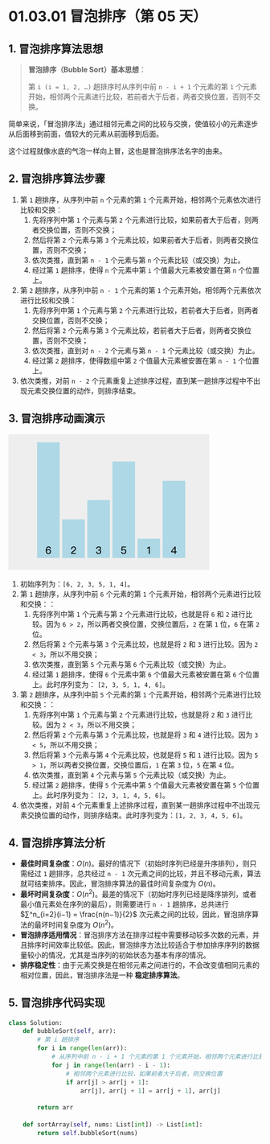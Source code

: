 # 01.03.01 冒泡排序（第 05 天）

## 1. 冒泡排序算法思想

> **冒泡排序（Bubble Sort）基本思想**：
>
> 第 `i (i = 1, 2, …)` 趟排序时从序列中前 `n - i + 1` 个元素的第 `1` 个元素开始，相邻两个元素进行比较，若前者大于后者，两者交换位置，否则不交换。

简单来说，「冒泡排序法」通过相邻元素之间的比较与交换，使值较小的元素逐步从后面移到前面，值较大的元素从前面移到后面。

这个过程就像水底的气泡一样向上冒，这也是冒泡排序法名字的由来。

## 2. 冒泡排序算法步骤

1. 第 `1` 趟排序，从序列中前 `n` 个元素的第 `1` 个元素开始，相邻两个元素依次进行比较和交换：
   1. 先将序列中第 `1` 个元素与第 `2` 个元素进行比较，如果前者大于后者，则两者交换位置，否则不交换；
   2. 然后将第 `2` 个元素与第 `3` 个元素比较，如果前者大于后者，则两者交换位置，否则不交换；
   3. 依次类推，直到第 `n - 1` 个元素与第 `n` 个元素比较（或交换）为止。
   4. 经过第 `1` 趟排序，使得 `n` 个元素中第 `i` 个值最大元素被安置在第 `n` 个位置上。
2. 第 `2` 趟排序，从序列中前 `n - 1` 个元素的第 `1` 个元素开始，相邻两个元素依次进行比较和交换：
   1. 先将序列中第 `1` 个元素与第 `2` 个元素进行比较，若前者大于后者，则两者交换位置，否则不交换；
   2. 然后将第 `2` 个元素与第 `3` 个元素比较，若前者大于后者，则两者交换位置，否则不交换；
   3. 依次类推，直到对 `n - 2` 个元素与第 `n - 1` 个元素比较（或交换）为止。
   4. 经过第 `2` 趟排序，使得数组中第 `2` 个值最大元素被安置在第 `n - 1` 个位置上。
3. 依次类推，对前 `n - 2` 个元素重复上述排序过程，直到某一趟排序过程中不出现元素交换位置的动作，则排序结束。

## 3. 冒泡排序动画演示

![](images/01.03.01-001.gif)

1. 初始序列为：`[6, 2, 3, 5, 1, 4]`。
2. 第 `1` 趟排序，从序列中前 `6` 个元素的第 `1` 个元素开始，相邻两个元素进行比较和交换：：
   1. 先将序列中第 `1` 个元素与第 `2` 个元素进行比较，也就是将 `6` 和 `2` 进行比较。因为 `6 > 2`，所以两者交换位置，交换位置后，`2` 在第 `1` 位，`6` 在第 `2` 位。
   2. 然后将第 `2` 个元素与第 `3` 个元素比较，也就是将 `2` 和 `3` 进行比较。因为 `2 < 3`，所以不用交换；
   3. 依次类推，直到第 `5` 个元素与第 `6` 个元素比较（或交换）为止。
   4. 经过第 `1` 趟排序，使得 `6` 个元素中第 `6` 个值最大元素被安置在第 `6` 个位置上。此时序列变为： `[2, 3, 5, 1, 4, 6]`。
3. 第 `2` 趟排序，从序列中前 `5` 个元素的第 `1` 个元素开始，相邻两个元素进行比较和交换：：
   1. 先将序列中第 `1` 个元素与第 `2` 个元素进行比较，也就是将 `2` 和 `3` 进行比较。因为 `2 < 3`，所以不用交换；
   2. 然后将第 `2` 个元素与第 `3` 个元素比较，也就是将 `3` 和 `4` 进行比较。因为 `3 < 5`，所以不用交换；
   3. 然后将第 `3` 个元素与第 `4` 个元素比较，也就是将 `5` 和 `1` 进行比较。因为 `5 > 1`，所以两者交换位置，交换位置后，`1` 在第 `3` 位，`5` 在第 `4` 位。
   4. 依次类推，直到第 `4` 个元素与第 `5` 个元素比较（或交换）为止。
   5. 经过第 `2` 趟排序，使得 `5` 个元素中第 `5` 个值最大元素被安置在第 `5` 个位置上。此时序列变为： `[2, 3, 1, 4, 5, 6]`。
4. 依次类推，对前 `4` 个元素重复上述排序过程，直到某一趟排序过程中不出现元素交换位置的动作，则排序结束。此时序列变为：`[1, 2, 3, 4, 5, 6]`。

## 4. 冒泡排序算法分析

- **最佳时间复杂度**：$O(n)$。最好的情况下（初始时序列已经是升序排列），则只需经过 `1` 趟排序，总共经过 `n - 1` 次元素之间的比较，并且不移动元素，算法就可结束排序。因此，冒泡排序算法的最佳时间复杂度为 $O(n)$。
- **最坏时间复杂度**：$O(n^2)$。最差的情况下（初始时序列已经是降序排列，或者最小值元素处在序列的最后），则需要进行 `n - 1` 趟排序，总共进行 $∑^n_{i=2}(i−1) = \frac{n(n−1)}{2}$ 次元素之间的比较，因此，冒泡排序算法的最坏时间复杂度为 $O(n^2)$。
- **冒泡排序适用情况**：冒泡排序方法在排序过程中需要移动较多次数的元素，并且排序时间效率比较低。因此，冒泡排序方法比较适合于参加排序序列的数据量较小的情况，尤其是当序列的初始状态为基本有序的情况。
- **排序稳定性**：由于元素交换是在相邻元素之间进行的，不会改变值相同元素的相对位置，因此，冒泡排序法是一种 **稳定排序算法**。

## 5. 冒泡排序代码实现

```Python
class Solution:
    def bubbleSort(self, arr):
        # 第 i 趟排序
        for i in range(len(arr)):
            # 从序列中前 n - i + 1 个元素的第 1 个元素开始，相邻两个元素进行比较
            for j in range(len(arr) - i - 1):
                # 相邻两个元素进行比较，如果前者大于后者，则交换位置
                if arr[j] > arr[j + 1]:
                    arr[j], arr[j + 1] = arr[j + 1], arr[j]

        return arr

    def sortArray(self, nums: List[int]) -> List[int]:
        return self.bubbleSort(nums)
```
